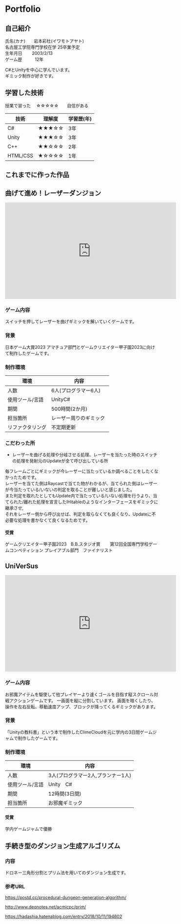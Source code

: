 # Portfolio

## 自己紹介
氏名(カナ)　　岩本彩杜(イワモトアヤト)  
名古屋工学院専門学校在学 25卒業予定  
生年月日　　 2003/2/13   
ゲーム歴　　　12年  

C#とUnityを中心に学んでいます。  
ギミック制作が好きです。

## 学習した技術  

授業で習った　 ☆☆☆☆☆　　自信がある  

| 技術     | 理解度 | 学習歴(年) |
|----------|--------|-----------|
| C#       | ★★★☆☆  | 3年        |
| Unity    | ★★★☆☆  | 3年        |
| C++      | ★★☆☆☆  | 2年        |
| HTML/CSS | ★☆☆☆☆  | 1年        |


## これまでに作った作品
## 曲げて進め！レーザーダンジョン
<iframe width="560" height="315" src="https://www.youtube.com/embed/vAu2sqNFRJk?si=jxL4nvV1QPAkAsC1" title="YouTube video player" frameborder="0" allow="accelerometer; autoplay; clipboard-write; encrypted-media; gyroscope; picture-in-picture; web-share" allowfullscreen></iframe>

### ゲーム内容
スイッチを押してレーザーを曲げギミックを解いていくゲームです。

### 背景　　
日本ゲーム大賞2023 アマチュア部門とゲームクリエイター甲子園2023に向けて制作したゲームです。

### 制作環境

| 環境         | 内容                   |
|--------------|-----------------------|
| 人数         | 6人(プログラマー6人)   |
| 使用ツール/言語 | UnityC#             |
| 期間         | 500時間(2か月)　　　　 |
| 担当箇所     | レーザー周りのギミック  |
|リファクタリング|不定期更新|  

### こだわった所
- レーザーを曲げる処理や分岐させる処理、レーザーを当たった時のスイッチの処理を発射元のUpdateが全て呼び出している所

毎フレームごとにギミックが今レーザーに当たっているか調べることをしたくなかったためです。  
レーザーを当てた側はRaycastで当てた物がわかるが、当てられた側はレーザーが今当たっている/いないの判定を取ることが難しいと感じました。  
また判定を取れたとしてもUpdate内で当たっている/いない処理を行うより、当てられた/離れた処理を宣言したIHitableのようなインターフェースをギミックに継承させ,   
それをレーザー側から呼び出せば、判定を取らなくても良くなり、Updateに不必要な処理を書かなくて良くなるためです。  


#### 受賞
ゲームクリエイター甲子園2023　B.B.スタジオ賞　　
第12回全国専門学校ゲームコンペティション プレイアブル部門　ファイナリスト　　

## UniVerSus
<iframe width="560" height="315" src="https://www.youtube.com/embed/qqtdCZ1KiGo?si=CnDBOZUkjC-QWpYU" title="YouTube video player" frameborder="0" allow="accelerometer; autoplay; clipboard-write; encrypted-media; gyroscope; picture-in-picture; web-share" allowfullscreen></iframe>

### ゲーム内容　　
お邪魔アイテムを駆使して他プレイヤーより速くゴールを目指す縦スクロール対戦アクションゲームです。
一画面を縦に分割しています。
画面を暗くしたり、操作を左右反転、移動速度アップ、ブロックが降ってくるギミックがあります。

### 背景
「Unityの教科書」という本で制作したClimeCloudを元に学内の3日間ゲームジャムで制作したゲームです。

### 制作環境

| 環境         | 内容                    |
|------------|-------------------------|
| 人数         | 3人(プログラマー2人,プランナー1人) |
| 使用ツール/言語 | Unity　C#                |
| 期間         | 12時間(3日間)              |
| 担当箇所     | お邪魔ギミック               |


#### 受賞
学内ゲームジャムで優勝

## 手続き型のダンジョン生成アルゴリズム  


### 内容
ドロネー三角形分割とプリム法を用いてのダンジョン生成です。  

### 参考URL
https://postd.cc/procedural-dungeon-generation-algorithm/   

http://www.deqnotes.net/acmicpc/prim/   

https://hadashia.hatenablog.com/entry/2018/10/11/194602
